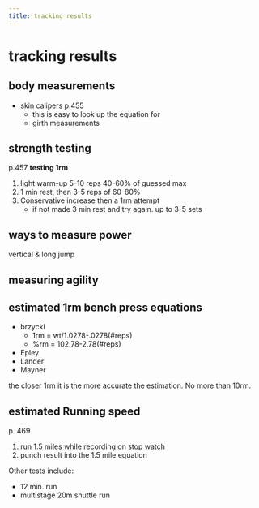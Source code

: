```yaml
---
title: tracking results
---
```


# tracking results

## body measurements
* skin calipers p.455
    * this is easy to look up the equation for
    * girth measurements

## strength testing
p.457
**testing 1rm** 
1. light warm-up 5-10 reps 40-60% of guessed max
2. 1 min rest, then 3-5 reps of 60-80%
3. Conservative increase then a 1rm attempt
    * if not made 3 min rest and try again. up to 3-5 sets

## ways to measure power
vertical & long jump

## measuring agility

## estimated 1rm bench press equations
* brzycki
    * 1rm = wt/1.0278-.0278(#reps)
    * %rm = 102.78-2.78(#reps)
* Epley
* Lander
* Mayner

the closer 1rm it is the more accurate the estimation. No more than 10rm.

## estimated Running speed
p. 469
1. run 1.5 miles while recording on stop watch
2. punch result into the 1.5 mile equation

Other tests include:
* 12 min. run
* multistage 20m shuttle run

